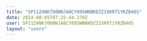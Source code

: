 ```yaml
---
title: "SP11Z4NK700NNJA0CY895WNBKDZZ1XKRT1YRZB40S"
date: 2024-08-05T07:25:44.276Z
user: SP11Z4NK700NNJA0CY895WNBKDZZ1XKRT1YRZB40S
layout: "users"
---
```

    